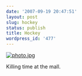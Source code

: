 ```yaml
---
date: '2007-09-19 20:47:51'
layout: post
slug: hockey
status: publish
title: Hockey
wordpress_id: '477'
---
```


[![photo.jpg](http://www.phfactor.net/wp/wp-photos/thumb.20070919-204751-1.jpg)](http://www.phfactor.net/wp/wp-photos/20070919-204751-1.jpg)


Killing time at the mall.


 

